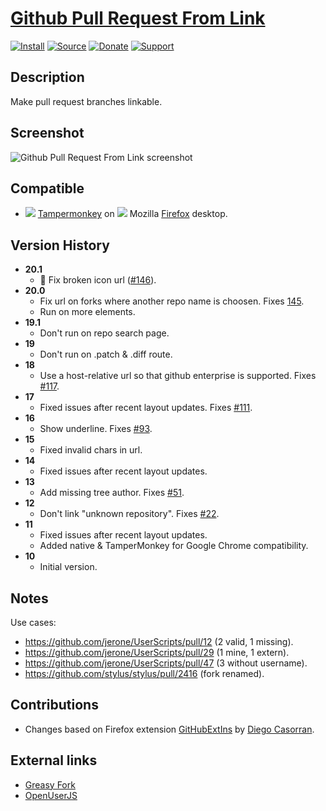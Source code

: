 # [Github Pull Request From Link](https://github.com/jerone/UserScripts/tree/master/Github_Pull_Request_From)

[![Install](https://raw.github.com/jerone/UserScripts/master/_resources/Install-button.png)](https://github.com/jerone/UserScripts/raw/master/Github_Pull_Request_From/Github_Pull_Request_From.user.js)
[![Source](https://raw.github.com/jerone/UserScripts/master/_resources/Source-button.png)](https://github.com/jerone/UserScripts/blob/master/Github_Pull_Request_From/Github_Pull_Request_From.user.js)
[![Donate](https://raw.github.com/jerone/UserScripts/master/_resources/Donate-button.png)](https://www.paypal.com/cgi-bin/webscr?cmd=_s-xclick&hosted_button_id=VCYMHWQ7ZMBKW)
[![Support](https://raw.github.com/jerone/UserScripts/master/_resources/Support-button.png)](https://github.com/jerone/UserScripts/issues)


## Description

Make pull request branches linkable.


## Screenshot

![Github Pull Request From Link screenshot](https://github.com/jerone/UserScripts/raw/master/Github_Pull_Request_From/screenshot.jpg)


## Compatible

*   ![](https://raw.github.com/jerone/UserScripts/master/_resources/Tampermonkey.png) [Tampermonkey](https://addons.mozilla.org/firefox/addon/tampermonkey/) on ![](https://raw.github.com/jerone/UserScripts/master/_resources/Firefox.png) Mozilla [Firefox](http://www.mozilla.org/en-US/firefox/fx/#desktop) desktop.


## Version History

*   **20.1**
    *   🐛 Fix broken icon url ([#146](https://github.com/jerone/UserScripts/pull/146)).
*   **20.0**
    *   Fix url on forks where another repo name is choosen. Fixes [145](https://github.com/jerone/UserScripts/issues/145).
    *   Run on more elements.
*   **19.1**
    *   Don't run on repo search page.
*   **19**
    *   Don't run on .patch & .diff route.
*   **18**
    *   Use a host-relative url so that github enterprise is supported. Fixes [#117](https://github.com/jerone/UserScripts/issues/117).
*   **17**
    *   Fixed issues after recent layout updates. Fixes [#111](https://github.com/jerone/UserScripts/issues/111).
*   **16**
    *   Show underline. Fixes [#93](https://github.com/jerone/UserScripts/issues/93).
*   **15**
    *   Fixed invalid chars in url.
*   **14**
    *   Fixed issues after recent layout updates.
*   **13**
    *   Add missing tree author. Fixes [#51](https://github.com/jerone/UserScripts/issues/51).
*   **12**
    *   Don't link "unknown repository". Fixes [#22](https://github.com/jerone/UserScripts/issues/22).
*   **11**
    *   Fixed issues after recent layout updates.
    *   Added native & TamperMonkey for Google Chrome compatibility.
*   **10**
    *   Initial version.


## Notes

Use cases:

*   <https://github.com/jerone/UserScripts/pull/12> (2 valid, 1 missing).
*   <https://github.com/jerone/UserScripts/pull/29> (1 mine, 1 extern).
*   <https://github.com/jerone/UserScripts/pull/47> (3 without username).
*   <https://github.com/stylus/stylus/pull/2416> (fork renamed).


## Contributions

*   Changes based on Firefox extension [GitHubExtIns](https://github.com/diegocr/GitHubExtIns) by [Diego Casorran](https://github.com/diegocr).


## External links

*   [Greasy Fork](https://greasyfork.org/scripts/64-github-pull-request-from-link)
*   [OpenUserJS](https://openuserjs.org/scripts/jerone/Github_Pull_Request_From_Link)
